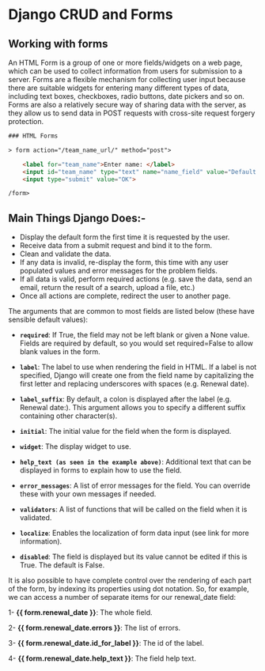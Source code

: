 # Django CRUD and Forms

## Working with forms

An HTML Form is a group of one or more fields/widgets on a web page, which can be used to collect information from users for submission to a server. Forms are a flexible mechanism for collecting user input because there are suitable widgets for entering many different types of data, including text boxes, checkboxes, radio buttons, date pickers and so on. Forms are also a relatively secure way of sharing data with the server, as they allow us to send data in POST requests with cross-site request forgery protection.

```html
### HTML Forms

> form action="/team_name_url/" method="post">

    <label for="team_name">Enter name: </label>
    <input id="team_name" type="text" name="name_field" value="Default name for team.">
    <input type="submit" value="OK">

/form>
```

## Main Things Django Does:-

- Display the default form the first time it is requested by the user.
- Receive data from a submit request and bind it to the form.
- Clean and validate the data.
- If any data is invalid, re-display the form, this time with any user populated values and error messages for the problem fields.
- If all data is valid, perform required actions (e.g. save the data, send an email, return the result of a search, upload a file, etc.)
- Once all actions are complete, redirect the user to another page.

The arguments that are common to most fields are listed below (these have sensible default values):

- **`required`**: If True, the field may not be left blank or given a None value. Fields are required by default, so you would set required=False to allow blank values in the form.

- **`label`**: The label to use when rendering the field in HTML. If a label is not specified, Django will create one from the field name by capitalizing the first letter and replacing underscores with spaces (e.g. Renewal date).

- **`label_suffix`**: By default, a colon is displayed after the label (e.g. Renewal date:). This argument allows you to specify a different suffix containing other character(s).

- **`initial`**: The initial value for the field when the form is displayed.

- **`widget`**: The display widget to use.

- **`help_text (as seen in the example above)`**: Additional text that can be displayed in forms to explain how to use the field.

- **`error_messages`**: A list of error messages for the field. You can override these with your own messages if needed.

- **`validators`**: A list of functions that will be called on the field when it is validated.

- **`localize`**: Enables the localization of form data input (see link for more information).

- **`disabled`**: The field is displayed but its value cannot be edited if this is True. The default is False.

It is also possible to have complete control over the rendering of each part of the form, by indexing its properties using dot notation. So, for example, we can access a number of separate items for our renewal_date field:

1- **{{ form.renewal_date }}**: The whole field.

2- **{{ form.renewal_date.errors }}**: The list of errors.

3- **{{ form.renewal_date.id_for_label }}**: The id of the label.

4- **{{ form.renewal_date.help_text }}**: The field help text.
